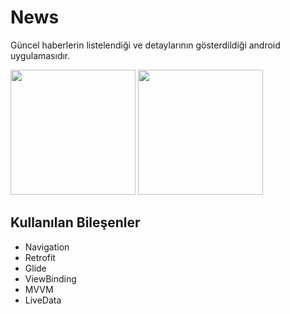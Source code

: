 # News

Güncel haberlerin listelendiği ve detaylarının gösterdildiği android uygulamasıdır.

<img src = "https://user-images.githubusercontent.com/57728209/151568038-f42520c4-32b2-4100-9214-674e06eb8e0f.png" width = "200" />   <img src = "https://user-images.githubusercontent.com/57728209/151568180-641e49e9-6c61-4d65-aea0-4f2311edf738.png" width = "200" />

## Kullanılan Bileşenler
- Navigation
- Retrofit
- Glide
- ViewBinding
- MVVM
- LiveData
